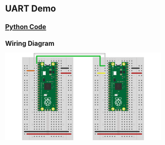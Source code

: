 # UART Demo

## [Python Code](uart_demo.py)
## Wiring Diagram
![uart_wiring](../../img/uart_demo_bb.png)